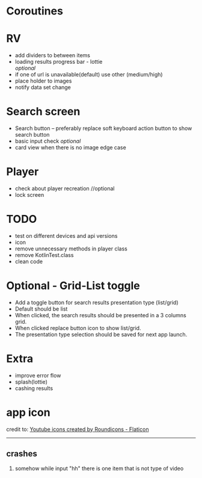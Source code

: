 # Coroutines

# RV

- add dividers to between items
- loading results progress bar - lottie  
  *optional*
- if one of url is unavailable(default) use other (medium/high)
- place holder to images
- notify data set change

# Search screen

- Search button – preferably replace soft keyboard action button to show search button
- basic input check
  *optional*
- card view when there is no image edge case

# Player

- check about player recreation //optional
- lock screen

# TODO

- test on different devices and api versions
- icon
- remove unnecessary methods in player class
- remove KotlinTest.class
- clean code

# Optional - Grid-List toggle

- Add a toggle button for search results presentation type (list/grid)
- Default should be list
- When clicked, the search results should be presented in a 3 columns grid.
- When clicked replace button icon to show list/grid.
- The presentation type selection should be saved for next app launch.

# Extra

- improve error flow
- splash(lottie)
- cashing results

# app icon

credit to:
<a href="https://www.flaticon.com/free-icons/youtube" title="youtube icons">Youtube icons created by
Roundicons - Flaticon</a>

----
crashes
----

1. somehow while input "hh" there is one item that is not type of video

